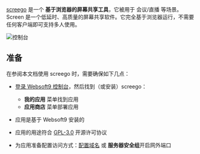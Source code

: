 [screego](https://app.screego.net) 是一个 **基于浏览器的屏幕共享工具**，它被用于 会议/直播  等场景。Screen 是一个低延时、高质量的屏幕共享软件。它完全基于浏览器运行，不需要任何客户端即可支持多人使用。


![控制台](https://libs.websoft9.com/Websoft9/DocsPicture/zh/screego/screego-gui-websoft9.png)


## 准备

在参阅本文档使用 screego 时，需要确保如下几点：

- [登录 Websoft9 控制台](./login-console)，然后找到（或安装）screego：
  - **我的应用** 菜单找到应用 
  - **应用商店** 菜单部署应用

- 应用是基于 Websoft9 安装的


- 应用的用途符合 [GPL-3.0](https://opensource.org/licenses/GPL-3.0) 开源许可协议


- 为应用准备配置访问方式：[配置域名](./domain-set) 或 **服务器安全组**开启网外端口